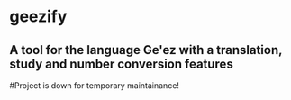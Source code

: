 # geezify
A tool for the language Ge'ez with a translation, study and number conversion features
---
#Project is down for temporary maintainance!
